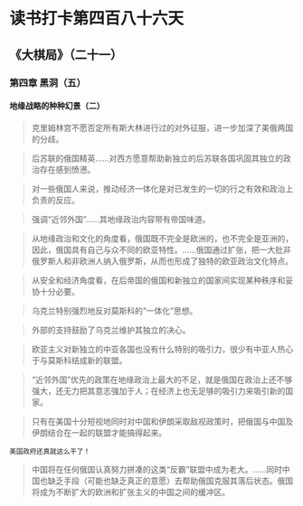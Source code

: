 # 读书打卡第四百八十六天
## 《大棋局》（二十一）
### 第四章 黑洞（五）
#### 地缘战略的种种幻景（二）

> 克里姆林宫不愿否定所有斯大林进行过的对外征服，进一步加深了美俄两国的分歧。

> 后苏联的俄国精英……对西方愿意帮助新独立的后苏联各国巩固其独立的政治存在感到愤懑。

> 对一些俄国人来说，推动经济一体化是对已发生的一切的行之有效和政治上负责的反应。

> 强调“近邻外国”……其地缘政治内容带有帝国味道。

> 从地缘政治和文化的角度看，俄国既不完全是欧洲的，也不完全是亚洲的，因此，俄国具有自己与众不同的欧亚特性。……俄国通过扩张，把一大批非俄罗斯人和非欧洲人纳入俄罗斯，从而也形成了独特的欧亚政治文化特点。

> 从安全和经济角度看，在后帝国的俄国和新独立的国家间实现某种秩序和妥协十分必要。

> 乌克兰特别强烈地反对莫斯科的“一体化”思想。

> 外部的支持鼓励了乌克兰维护其独立的决心。

> 欧亚主义对新独立的中亚各国也没有什么特别的吸引力，很少有中亚人热心于与莫斯科结成新的联盟。

> “近邻外国”优先的政策在地缘政治上最大的不足，就是俄国在政治上还不够强大，还无力把其意志强加于人；在经济上也无足够的吸引力来吸引新的国家。

> 只有在美国十分短视地同时对中国和伊朗采取敌视政策时，把俄国与中国及伊朗结合在一起的联盟才能搞得起来。
```
美国政府还真就这么干了！
```
> 中国将在任何俄国认真努力拼凑的这类“反霸”联盟中成为老大。……同时中国也缺乏手段（可能也缺乏真正的意愿）去帮助俄国克服其落后状态。俄国将成为不断扩大的欧洲和扩张主义的中国之间的缓冲区。